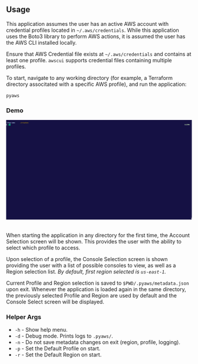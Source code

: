 ## Usage

This application assumes the user has an active AWS account with credential profiles located in `~/.aws/credentials`. While this application uses the Boto3 library to perform AWS actions, it is assumed the user has the AWS CLI installed locally.

Ensure that AWS Credential file exists at `~/.aws/credentials` and contains at least one profile. `awscui` supports credential files containing multiple profiles.

To start, navigate to any working directory (for example, a Terraform directory associtated with a specific AWS profile), and run the application:
```
pyaws
```

### Demo

<div align="center">
    <img src="assets/demo.gif" alt="pyaws-demo-gif">
</div>

<br>

When starting the application in any directory for the first time, the Account Selection screen will be shown. This provides the user with the ability to select which profile to access.

Upon selection of a profile, the Console Selection screen is shown providing the user with a list of possible consoles to view, as well as a Region selection list. _By default, first region selected is `us-east-1`._

Current Profile and Region selection is saved to `$PWD/.pyaws/metadata.json` upon exit. Whenever the application is loaded again in the same directory, the previously selected Profile and Region are used by default and the Console Select screen will be displayed.

### Helper Args

- `-h` - Show help menu.
- `-d` - Debug mode. Prints logs to `.pyaws/`.
- `-n` - Do not save metadata changes on exit (region, profile, logging).
- `-p` - Set the Default Profile on start.
- `-r` - Set the Default Region on start.
